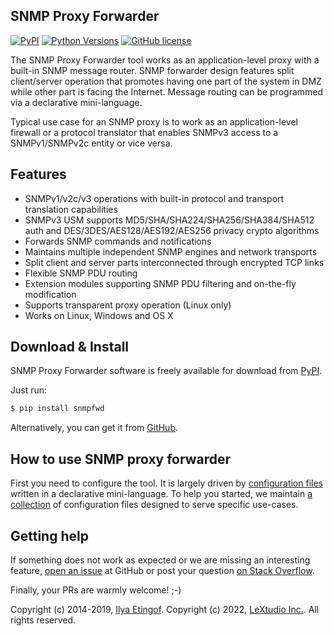 
SNMP Proxy Forwarder
--------------------

[![PyPI](https://img.shields.io/pypi/v/snmpfwd.svg?maxAge=2592000)](https://pypi.org/project/snmpfwd)
[![Python Versions](https://img.shields.io/pypi/pyversions/snmpfwd.svg)](https://pypi.org/project/snmpfwd/)
[![GitHub license](https://img.shields.io/badge/license-BSD-blue.svg)](https://raw.githubusercontent.com/lextudio/snmpfwd/master/LICENSE.txt)

The SNMP Proxy Forwarder tool works as an application-level proxy with a built-in
SNMP message router. SNMP forwarder design features split client/server operation
that promotes having one part of the system in DMZ while other part is 
facing the Internet. Message routing can be programmed via a declarative
mini-language.

Typical use case for an SNMP proxy is to work as an application-level firewall
or a protocol translator that enables SNMPv3 access to a SNMPv1/SNMPv2c
entity or vice versa.

Features
--------

* SNMPv1/v2c/v3 operations with built-in protocol and transport translation capabilities
* SNMPv3 USM supports MD5/SHA/SHA224/SHA256/SHA384/SHA512 auth and
  DES/3DES/AES128/AES192/AES256 privacy crypto algorithms
* Forwards SNMP commands and notifications
* Maintains multiple independent SNMP engines and network transports
* Split client and server parts interconnected through encrypted TCP links
* Flexible SNMP PDU routing
* Extension modules supporting SNMP PDU filtering and on-the-fly modification
* Supports transparent proxy operation (Linux only)
* Works on Linux, Windows and OS X

Download & Install
------------------

SNMP Proxy Forwarder software is freely available for download from
[PyPI](https://pypi.org/project/snmpfwd).

Just run:

```bash
$ pip install snmpfwd
```

Alternatively, you can get it from [GitHub](https://github.com/lextudio/snmpfwd/releases).

How to use SNMP proxy forwarder
-------------------------------

First you need to configure the tool. It is largely driven by
[configuration files](https://www.pysnmp.com/snmpfwd/configuration/index.html)
written in a declarative mini-language. To help you started, we maintain
[a collection](https://www.pysnmp.com/snmpfwd/configuration/index.html#examples)
of configuration files designed to serve specific use-cases.

Getting help
------------

If something does not work as expected or we are missing an interesting feature,
[open an issue](https://github.com/lextudio/pysnmp/issues) at GitHub or
post your question [on Stack Overflow](https://stackoverflow.com/questions/ask).

Finally, your PRs are warmly welcome! ;-)

Copyright (c) 2014-2019, [Ilya Etingof](mailto:etingof@gmail.com).
Copyright (c) 2022, [LeXtudio Inc.](mailto:support@lextudio.com).
All rights reserved.
